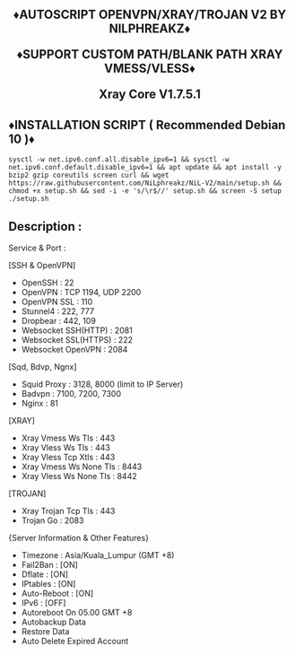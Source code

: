 <h2 align="center">

♦️AUTOSCRIPT OPENVPN/XRAY/TROJAN V2 BY NILPHREAKZ♦️

♦️SUPPORT CUSTOM PATH/BLANK PATH XRAY VMESS/VLESS♦️

 Xray Core V1.7.5.1


## ♦️INSTALLATION SCRIPT ( Recommended Debian 10 )♦️

```
sysctl -w net.ipv6.conf.all.disable_ipv6=1 && sysctl -w net.ipv6.conf.default.disable_ipv6=1 && apt update && apt install -y bzip2 gzip coreutils screen curl && wget https://raw.githubusercontent.com/NiLphreakz/NiL-V2/main/setup.sh && chmod +x setup.sh && sed -i -e 's/\r$//' setup.sh && screen -S setup ./setup.sh

```

## Description :

  Service & Port :
  
  [SSH & OpenVPN]
  - OpenSSH                 : 22
  - OpenVPN                 : TCP 1194, UDP 2200
  - OpenVPN SSL             : 110
  - Stunnel4                : 222, 777
  - Dropbear                : 442, 109
  - Websocket SSH(HTTP)     : 2081
  - Websocket SSL(HTTPS)    : 222
  - Websocket OpenVPN       : 2084
  
  [Sqd, Bdvp, Ngnx]
  - Squid Proxy             : 3128, 8000 (limit to IP Server)
  - Badvpn                  : 7100, 7200, 7300
  - Nginx                   : 81
  
  [XRAY]
  - Xray Vmess Ws Tls       : 443
  - Xray Vless Ws Tls       : 443
  - Xray Vless Tcp Xtls     : 443
  - Xray Vmess Ws None Tls  : 8443
  - Xray Vless Ws None Tls  : 8442
  
  [TROJAN]
  - Xray Trojan Tcp Tls     : 443
  - Trojan Go               : 2083

  {Server Information & Other Features}
  - Timezone                : Asia/Kuala_Lumpur (GMT +8)
  - Fail2Ban                : [ON]
  - Dflate                  : [ON]
  - IPtables                : [ON]
  - Auto-Reboot             : [ON]
  - IPv6                    : [OFF]
  - Autoreboot On 05.00 GMT +8
  - Autobackup Data
  - Restore Data
  - Auto Delete Expired Account
